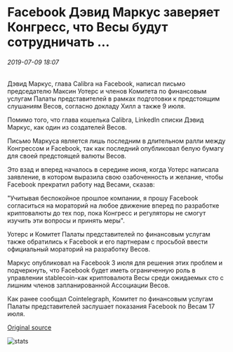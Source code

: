 # Facebook Дэвид Маркус заверяет Конгресс, что Весы будут сотрудничать ...

###### 2019-07-09 18:07

Дэвид Маркус, глава Calibra на Facebook, написал письмо председателю Максин Уотерс и членов Комитета по финансовым услугам Палаты представителей в рамках подготовки к предстоящим слушаниям Весов, согласно докладу Хилл а также 9 июля.

Помимо того, что глава кошелька Calibra, LinkedIn списки Дэвид Маркус, как один из создателей Весов.

Письмо Маркуса является лишь последним в длительном ралли между Конгрессом и Facebook, так как последний опубликовал белую бумагу для своей предстоящей валюты Весов.

Это взад и вперед началось в середине июня, когда Уотерс написала заявление, в котором выразила свою озабоченность и желание, чтобы Facebook прекратил работу над Весами, сказав:

"Учитывая беспокойное прошлое компании, я прошу Facebook согласиться на мораторий на любое движение вперед по разработке криптовалюты до тех пор, пока Конгресс и регуляторы не смогут изучить эти вопросы и принять меры".

Уотерс и Комитет Палаты представителей по финансовым услугам также обратились к Facebook и его партнерам с просьбой ввести официальный мораторий на разработку Весов.

Маркус опубликовал на Facebook 3 июля для решения этих проблем и подчеркнуть, что Facebook будет иметь ограниченную роль в управлении stablecoin-как криптовалюта Весы среди ожидаемых сто с лишним членов запланированной Ассоциации Весов.

Как ранее сообщал Cointelegraph, Комитет по финансовым услугам Палаты представителей заслушает показания Facebook по Весам 17 июля.

[Original source](https://cointelegraph.com/news/facebooks-david-marcus-assures-congress-that-libra-will-cooperate)

![stats](https://c.statcounter.com/11760860/0/a89fa40b/1/ "stats")